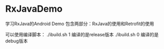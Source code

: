 # RxJavaDemo
学习RxJava的Android Demo
包含两部分：RxJava的使用和Retrofit的使用

可以使用编译脚本：
./ibuild.sh 1 编译的是release版本
./ibuild.sh 0 编译的是debug版本